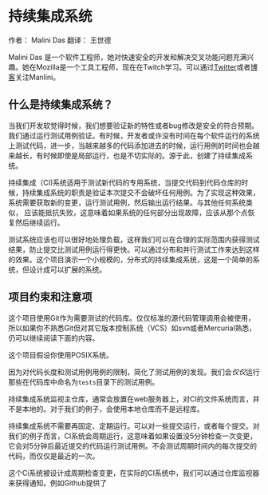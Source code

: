 # 持续集成系统

作者： Malini Das
翻译： 王世德

Malini Das 是一个软件工程师，她对快速安全的开发和解决交叉功能问题充满兴趣。她在Mozilla是一个工具工程师，现在在Twitch学习。可以通过[Twitter](https://twitter.com/malinidas)或者[博客](http://malinidas.com/)关注Manlini。

## 什么是持续集成系统？

当我们开发软觉得时候，我们想要验证新的特性或者bug修改是安全的符合预期。我们通过运行测试用例验证。有时候，开发者或许没有时间在每个软件运行的系统上测试代码，进一步，当越来越多的代码添加进去的时候，运行用例的时间也会越来越长，有时候即使是局部运行，也是不切实际的。源于此，创建了持续集成系统。

持续集成（CI)系统适用于测试新代码的专用系统，当提交代码到代码仓库的时候，持续集成系统的职责是验证本次提交不会破坏任何用例。为了实现这种效果，系统需要获取新的变更，运行测试用例，然后输出运行结果。与其他任何系统类似， 应该能抵抗失败，这意味着如果系统的任何部分出现故障，应该从那个点恢复然后继续运行。

测试系统应该也可以很好地处理负载，这样我们可以在合理的实际范围内获得测试结果，防止提交比测试用例运行得更快。可以通过分布和并行测试工作来达到这样的效果。这个项目演示一个小规模的，分布式的持续集成系统，这是一个简单的系统，但设计成可以扩展的系统。

## 项目约束和注意项

这个项目使用Git作为需要测试的代码库。仅仅标准的源代码管理调用会被使用，所以如果你不熟悉Git但对其它版本控制系统（VCS）如svn或者Mercurial熟悉，仍可以继续阅读下面的内容。

这个项目假设你使用POSIX系统。

因为对代码长度和测试用例用例的限制，简化了测试用例的发现。我们会*仅仅*运行那些在代码库中命名为`tests`目录下的测试用例。


持续集成系统监视主仓库，通常会放置在web服务器上，对CI的文件系统而言，并不是本地的。对于我们的例子，会使用本地仓库而不是远程库。

持续集成系统不需要再固定、定期运行。可以对一些提交运行，或者每个提交。对我们的例子而言，CI系统会周期运行，这意味着如果设置没5分钟检查一次变更，它会对5分钟后最近提交的代码运行测试用例。不会测试周期时间内的每次提交的代码，而仅仅是最近的一次。

这个Ci系统被设计成周期检查变更，在实际的CI系统中，我们可以通过仓库监视器来获得通知。例如Github提供了